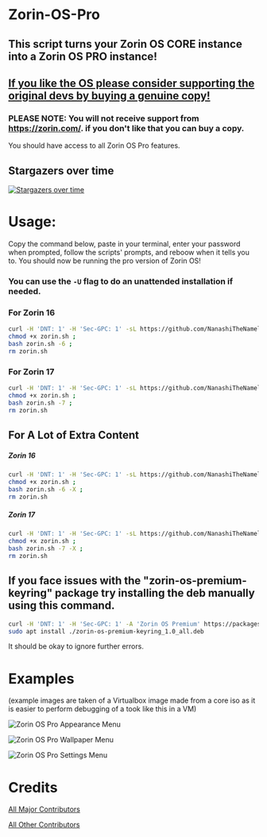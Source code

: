 # Zorin-OS-Pro

## This script turns your Zorin OS CORE instance into a Zorin OS PRO instance!

## [If you like the OS please consider supporting the original devs by buying a genuine copy!](<https://zorin.com/os/why-pay/>)

### PLEASE NOTE: You will not receive support from <https://zorin.com/>. if you don't like that you can buy a copy.

You should have access to all Zorin OS Pro features.

## Stargazers over time

[![Stargazers over time](<https://starchart.cc/NanashiTheNameless/Zorin-OS-Pro.svg?variant=adaptive>)](<https://starchart.cc/NanashiTheNameless/Zorin-OS-Pro>)

# Usage:

Copy the command below, paste in your terminal, enter your password when prompted, follow the scripts' prompts, and reboow when it tells you to. You should now be running the pro version of Zorin OS!

### You can use the `-U` flag to do an unattended installation if needed.

### For Zorin 16

```sh
curl -H 'DNT: 1' -H 'Sec-GPC: 1' -sL https://github.com/NanashiTheNameless/Zorin-OS-Pro/raw/refs/heads/main/zorin.sh -o zorin.sh ; 
chmod +x zorin.sh ; 
bash zorin.sh -6 ; 
rm zorin.sh
```

### For Zorin 17

```sh
curl -H 'DNT: 1' -H 'Sec-GPC: 1' -sL https://github.com/NanashiTheNameless/Zorin-OS-Pro/raw/refs/heads/main/zorin.sh -o zorin.sh ; 
chmod +x zorin.sh ; 
bash zorin.sh -7 ; 
rm zorin.sh
```

## For A Lot of Extra Content

##### Zorin 16

```sh
curl -H 'DNT: 1' -H 'Sec-GPC: 1' -sL https://github.com/NanashiTheNameless/Zorin-OS-Pro/raw/refs/heads/main/zorin.sh -o zorin.sh ; 
chmod +x zorin.sh ; 
bash zorin.sh -6 -X ; 
rm zorin.sh
```

##### Zorin 17

```sh
curl -H 'DNT: 1' -H 'Sec-GPC: 1' -sL https://github.com/NanashiTheNameless/Zorin-OS-Pro/raw/refs/heads/main/zorin.sh -o zorin.sh ; 
chmod +x zorin.sh ; 
bash zorin.sh -7 -X ; 
rm zorin.sh
```

## If you face issues with the "zorin-os-premium-keyring" package try installing the deb manually using this command.

```sh
curl -H 'DNT: 1' -H 'Sec-GPC: 1' -A 'Zorin OS Premium' https://packages.zorinos.com/premium/pool/main/z/zorin-os-premium-keyring/zorin-os-premium-keyring_1.0_all.deb --output zorin-os-premium-keyring_1.0_all.deb
sudo apt install ./zorin-os-premium-keyring_1.0_all.deb
```

It should be okay to ignore further errors.

# Examples

(example images are taken of a Virtualbox image made from a core iso as it is easier to perform debugging of a took like this in a VM)

![Zorin OS Pro Appearance Menu](<https://github.com/user-attachments/assets/22945121-0e8c-44d4-ae81-dae49b62b662>)

![Zorin OS Pro Wallpaper Menu](<https://github.com/user-attachments/assets/18c1b89e-edf0-4c3b-bc8f-6784dff9f72e>)

![Zorin OS Pro Settings Menu](<https://github.com/user-attachments/assets/ab4e185f-9480-4a05-9fac-94d79f08dd82>)

# Credits

[All Major Contributors](<https://github.com/NanashiTheNameless/Zorin-OS-Pro/blob/main/CONTRIBUTORS.md>)

[All Other Contributors](<https://github.com/NanashiTheNameless/Zorin-OS-Pro/graphs/contributors>)
